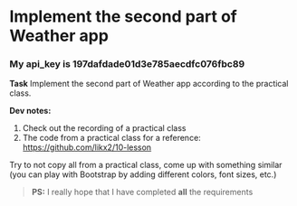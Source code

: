 # Implement the second part of Weather app

### My api_key is 197dafdade01d3e785aecdfc076fbc89

**Task**
Implement the second part of Weather app according to the practical class.

**Dev notes:**

1. Check out the recording of a practical class
2. The code from a practical class for a reference: https://github.com/likx2/10-lesson

Try to not copy all from a practical class, come up with something similar (you can play with Bootstrap by adding different colors, font sizes, etc.)

> **PS:** I really hope that I have completed **all** the requirements

